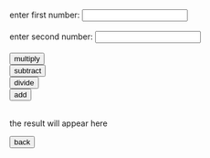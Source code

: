 <html> 
    <label for="numberA">enter first number: </label> <input type="text" id="numberA" name="numberA">
    <br>
    <br>
    <label for="numberB">enter second number: </label> <input type="text" id="numberB" name="numberB">
     <br>
    <br>
<button type="button" onclick="multiplyXY()">multiply</button>
    <br>
    <button type="button" onclick="subtractXY()">subtract</button>
    <br>
     <button type="button" onclick="divideXY()">divide</button>
    <br>
    <button type="button" onclick="addXY()">add</button>
    <br>
    <br>
    <p id="demo">the result will appear here</p>
    <script>
        function multiplyXY() {
         var a = document.getElementById("numberA").value;
        var b = document.getElementById("numberB").value;
        var answer = a*b;
            document.getElementById("demo").innerHTML = "the answer is " + answer;
        }
        </script>
     <script>
        function subtractXY() {
         var a = document.getElementById("numberA").value;
        var b = document.getElementById("numberB").value;
        var answer = a-b;
            document.getElementById("demo").innerHTML = "the answer is " + answer;
        }
        </script>
      <script>
        function divideXY() {
         var a = document.getElementById("numberA").value;
        var b = document.getElementById("numberB").value;
        var answer = a/b;
            document.getElementById("demo").innerHTML = "the answer is " + answer;
        }
        </script>
     <script>
        function addXY() {
         var a = parseInt( document.getElementById("numberA").value);
        var b = parseInt( document.getElementById("numberB").value);
        var answer = a + b;
            document.getElementById("demo").innerHTML = "the answer is " + answer;
        }
        </script>
     <a href="https://daleksupreme1.github.io/"><button>back</button></a>
</html>
